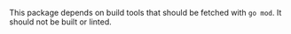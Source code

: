 This package depends on build tools that should be fetched with `go mod`. It
should not be built or linted.
